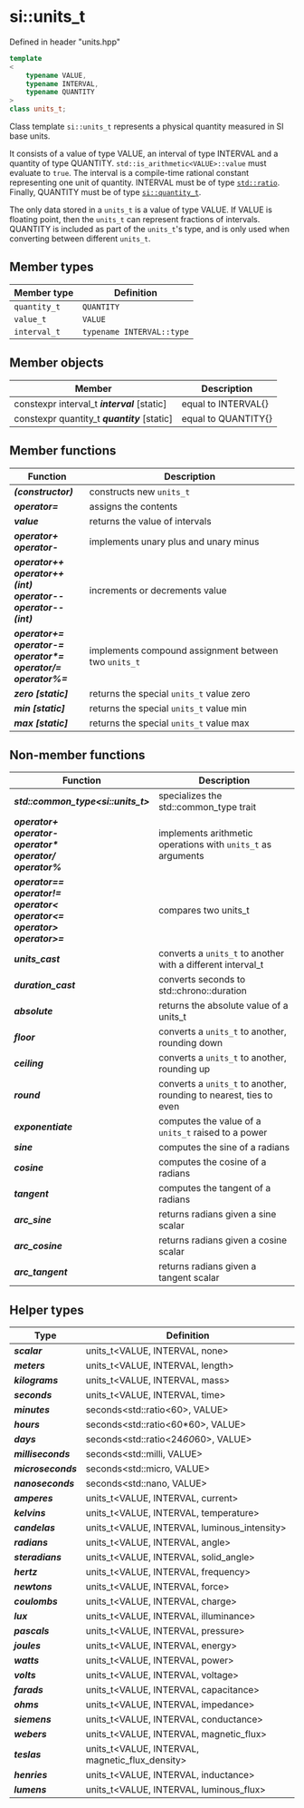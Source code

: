 # si::units_t
Defined in header "units.hpp"

```c++
template
<
	typename VALUE,
	typename INTERVAL,
	typename QUANTITY
>
class units_t;
```
Class template `si::units_t` represents a physical quantity measured in SI base units.

It consists of a value of type VALUE, an interval of type INTERVAL and a quantity of type QUANTITY. `std::is_arithmetic<VALUE>::value` must evaluate to `true`. The interval is a compile-time rational constant representing one unit of quantity. INTERVAL must be of type [`std::ratio`](http://en.cppreference.com/w/cpp/numeric/ratio/ratio). Finally, QUANTITY must be of type [`si::quantity_t`](quantity_t.md).
	
The only data stored in a `units_t` is a value of type VALUE. If VALUE is floating point, then the `units_t` can represent fractions of intervals. QUANTITY is included as part of the `units_t`'s type, and is only used when converting between different `units_t`.

## Member types
Member type | Definition
------------|-----------
`quantity_t` | `QUANTITY`
`value_t` | `VALUE`
`interval_t` | `typename INTERVAL::type`
## Member objects
Member | Description
----------------------------------------|-----------------------------------------------------
constexpr interval\_t _**interval**_ \[static] | equal to INTERVAL{}
constexpr quantity\_t _**quantity**_ \[static] | equal to QUANTITY{}

## Member functions
Function | Description
---------|------------
_**(constructor)**_ | constructs new `units_t`
_**operator=**_ | assigns the contents
_**value**_ | returns the value of intervals
_**operator+<br>operator-**_ | implements unary plus and unary minus
_**operator++<br>operator++(int)<br>operator--<br>operator--(int)**_ | increments or decrements value
_**operator+=<br>operator-=<br>operator\*=<br>operator/=<br>operator%=**_ | implements compound assignment between two `units_t`
_**zero [static]**_ | returns the special `units_t` value zero
_**min [static]**_ | returns the special `units_t` value min
_**max [static]**_ | returns the special `units_t` value max

## Non-member functions
Function | Description
---------|------------
_**std::common\_type\<si::units\_t\>**_ | specializes the std::common_type trait
_**operator+<br>operator-<br>operator\*<br>operator/<br>operator%**_ | implements arithmetic operations with `units_t` as arguments
_**operator==<br>operator!=<br>operator\<<br>operator\<=<br>operator\><br>operator\>=**_ | compares two units_t
_**units\_cast**_ | converts a `units_t` to another with a different interval_t
_**duration\_cast**_ | converts seconds to std::chrono::duration
_**absolute**_ | returns the absolute value of a units_t
_**floor**_ | converts a `units_t` to another, rounding down
_**ceiling**_ | converts a `units_t` to another, rounding up
_**round**_ | converts a `units_t` to another, rounding to nearest, ties to even
_**exponentiate**_ | computes the value of a `units_t` raised to a power
_**sine**_ | computes the sine of a radians
_**cosine**_ | computes the cosine of a radians
_**tangent**_ | computes the tangent of a radians
_**arc\_sine**_ | returns radians given a sine scalar
_**arc\_cosine**_ | returns radians given a cosine scalar
_**arc\_tangent**_ | returns radians given a tangent scalar

## Helper types
Type | Definition
---------|------------
_**scalar**_ | units\_t\<VALUE, INTERVAL, none\>
_**meters**_ | units\_t\<VALUE, INTERVAL, length\>
_**kilograms**_ | units\_t\<VALUE, INTERVAL, mass\>
_**seconds**_ | units\_t\<VALUE, INTERVAL, time\>
_**minutes**_ | seconds\<std::ratio\<60\>, VALUE\>
_**hours**_ | seconds\<std::ratio\<60*60\>, VALUE\>
_**days**_ | seconds\<std::ratio\<24*60*60\>, VALUE\>
_**milliseconds**_ | seconds\<std::milli, VALUE\>
_**microseconds**_ | seconds\<std::micro, VALUE\>
_**nanoseconds**_ | seconds\<std::nano, VALUE\>
_**amperes**_ | units\_t\<VALUE, INTERVAL, current\>
_**kelvins**_ | units\_t\<VALUE, INTERVAL, temperature\>
_**candelas**_ | units\_t\<VALUE, INTERVAL, luminous\_intensity\>
_**radians**_ | units\_t\<VALUE, INTERVAL, angle\>
_**steradians**_ | units\_t\<VALUE, INTERVAL, solid\_angle\>
_**hertz**_ | units\_t\<VALUE, INTERVAL, frequency\>
_**newtons**_ | units\_t\<VALUE, INTERVAL, force\>
_**coulombs**_ | units\_t\<VALUE, INTERVAL, charge\>
_**lux**_ | units\_t\<VALUE, INTERVAL, illuminance\>
_**pascals**_ | units\_t\<VALUE, INTERVAL, pressure\>
_**joules**_ | units\_t\<VALUE, INTERVAL, energy\>
_**watts**_ | units\_t\<VALUE, INTERVAL, power\>
_**volts**_ | units\_t\<VALUE, INTERVAL, voltage\>
_**farads**_ | units\_t\<VALUE, INTERVAL, capacitance\>
_**ohms**_ | units\_t\<VALUE, INTERVAL, impedance\>
_**siemens**_ | units\_t\<VALUE, INTERVAL, conductance\>
_**webers**_ | units\_t\<VALUE, INTERVAL, magnetic\_flux\>
_**teslas**_ | units\_t\<VALUE, INTERVAL, magnetic\_flux\_density\>
_**henries**_ | units\_t\<VALUE, INTERVAL, inductance\>
_**lumens**_ | units\_t\<VALUE, INTERVAL, luminous\_flux\>